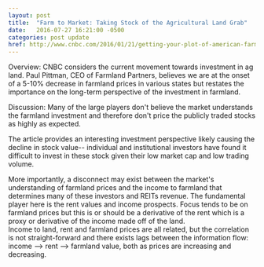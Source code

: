 ```yaml
---
layout: post
title:  "Farm to Market: Taking Stock of the Agricultural Land Grab"
date:   2016-07-27 16:21:00 -0500
categories: post update
href: http://www.cnbc.com/2016/01/21/getting-your-plot-of-american-farmland-.html
---
```

Overview:
CNBC considers the current movement towards investment in ag land. Paul Pittman, 
CEO of Farmland Partners, believes we are at the onset of a 5-10% decrease in 
farmland prices in various states but restates the importance on the long-term 
perspective of the investment in farmland.

Discussion:
Many of the large players don't believe the market understands the farmland investment 
and therefore don't price the publicly traded stocks as highly as expected.  

The article provides an interesting investment perspective likely causing the decline 
in stock value-- individual and institutional investors have found it difficult to 
invest in these stock given their low market cap and low trading volume.  

More importantly, a disconnect may exist between the market's understanding of 
farmland prices and the income to farmland that determines many of these investors 
and REITs revenue.  The fundamental player here is the rent values and income
prospects.  Focus tends to be on farmland prices but this is or should be a
derivative of the rent which is a proxy or derivative of the income made off of the land.  
Income to land, rent and farmland prices are all related, but the correlation is not 
straight-forward and there exists lags between the information flow:
income --> rent --> farmland value, both as prices are increasing and decreasing.